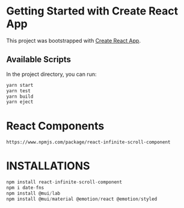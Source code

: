 # Getting Started with Create React App
This project was bootstrapped with [Create React App](https://github.com/facebook/create-react-app).

## Available Scripts
In the project directory, you can run:

```javascript
yarn start
yarn test
yarn build
yarn eject
```
# React Components
`https://www.npmjs.com/package/react-infinite-scroll-component`

# INSTALLATIONS
```javascript
npm install react-infinite-scroll-component
npm i date-fns
npm install @mui/lab
npm install @mui/material @emotion/react @emotion/styled
```

